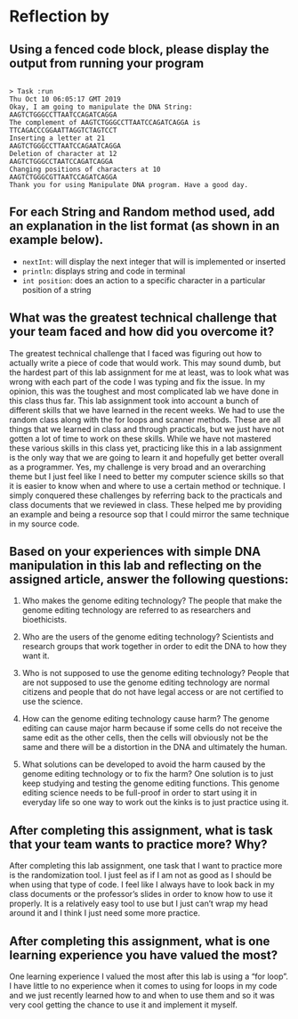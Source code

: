 # Reflection by 

## Using a fenced code block, please display the output from running your program

```

> Task :run
Thu Oct 10 06:05:17 GMT 2019
Okay, I am going to manipulate the DNA String: AAGTCTGGGCCTTAATCCAGATCAGGA
The complement of AAGTCTGGGCCTTAATCCAGATCAGGA is TTCAGACCCGGAATTAGGTCTAGTCCT
Inserting a letter at 21
AAGTCTGGGCCTTAATCCAGAATCAGGA
Deletion of character at 12
AAGTCTGGGCCTAATCCAGATCAGGA
Changing positions of characters at 10
AAGTCTGGGCGTTAATCCAGATCAGGA
Thank you for using Manipulate DNA program. Have a good day.

```

## For each String and Random method used, add an explanation in the list format (as shown in an example below).

- `nextInt`: will display the next integer that will is implemented or inserted
- `println`: displays string and code in terminal
- `int position`: does an action to a specific character in a particular position of a string


## What was the greatest technical challenge that your team faced and how did you overcome it?

The greatest technical challenge that I faced was figuring out how to actually write a piece of code that would work. This may sound dumb, but the hardest part of this lab assignment for me at least, was to look what was wrong with each part of the code I was typing and fix the issue. In my opinion, this was the toughest and most complicated lab we have done in this class thus far. This lab assignment took into account a bunch of different skills that we have learned in the recent weeks. We had to use the random class along with the for loops and scanner methods. These are all things that we learned in class and through practicals, but we just have not gotten a lot of time to work on these skills. While we have not mastered these various skills in this class yet, practicing like this in a lab assignment is the only way that we are going to learn it and hopefully get better overall as a programmer. Yes, my challenge is very broad and an overarching theme but I just feel like I need to better my computer science skills so that it is easier to know when and where to use a certain method or technique. I simply conquered these challenges by referring back to the practicals and class documents that we reviewed in class. These helped me by providing an example and being a resource sop that I could mirror the same technique in my source code.   


## Based on your experiences with simple DNA manipulation in this lab and reflecting on the assigned article, answer the following questions:

1. Who makes the genome editing technology?
The people that make the genome editing technology are referred to as researchers and bioethicists.

2. Who are the users of the genome editing technology?
Scientists and research groups that work together in order to edit the DNA to how they want it.

3. Who is not supposed to use the genome editing technology?
People that are not supposed to use the genome editing technology are normal citizens and people that do not have legal access or are not certified to use the science.

4. How can the genome editing technology cause harm?
The genome editing can cause major harm because if some cells do not receive the same edit as the other cells, then the cells will obviously not be the same and there will be a distortion in the DNA and ultimately the human.

5. What solutions can be developed to avoid the harm caused by the genome editing technology or to fix the harm?
One solution is to just keep studying and testing the genome editing functions. This genome editing science needs to be full-proof in order to start using it in everyday life so one way to work out the kinks is to just practice using it.


## After completing this assignment, what is task that your team wants to practice more? Why?

After completing this lab assignment, one task that I want to practice more is the randomization tool. I just feel as if I am not as good as I should be when using that type of code. I feel like I always have to look back in my class documents or the professor’s slides in order to know how to use it properly. It is a relatively easy tool to use but I just can’t wrap my head around it and I think I just need some more practice.

## After completing this assignment, what is one learning experience you have valued the most?

One learning experience I valued the most after this lab is using a “for loop”. I have little to no experience when it comes to using for loops in my code and we just recently learned how to and when to use them and so it was very cool getting the chance to use it and implement it myself.  
